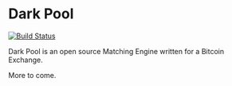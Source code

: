 Dark Pool
=========

[![Build Status](https://travis-ci.org/film42/dark-pool.svg?branch=master)](https://travis-ci.org/film42/dark-pool)

Dark Pool is an open source Matching Engine written for a Bitcoin Exchange.

More to come.